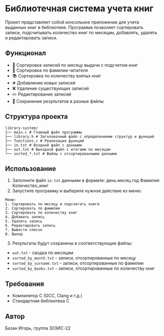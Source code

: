 # Библиотечная система учета книг

Проект представляет собой консольное приложение для учета выданных книг в библиотеке. Программа позволяет сортировать записи, подсчитывать количество книг по месяцам, добавлять, удалять и редактировать записи.

## Функционал

- 📅 Сортировка записей по месяцу выдачи с подсчетом книг
- 👤 Сортировка по фамилии читателя
- 📚 Сортировка по количеству взятых книг
- ➕ Добавление новых записей
- ❌ Удаление существующих записей
- ✏️ Редактирование записей
- 📂 Сохранение результатов в разные файлы

## Структура проекта

```
library-system/
├── main.c # Главный файл программы
├── library.h # Заголовочный файл с определениями структур и функций
├── functions.c # Реализация функций
├── in.txt # Входной файл с данными
├── out.txt # Выходной файл с итогами по месяцам
└── sorted_*.txt # Файлы с отсортированными данными
```

## Использование

1. Заполните файл `in.txt` данными в формате:
день.месяц.год Фамилия Количество_книг
2. Запустите программу и выберите нужное действие из меню:
```
Меню:
1. Сортировать по месяцу и подсчитать книги
2. Сортировать по фамилии
3. Сортировать по количеству книг
4. Добавить запись
5. Удалить запись
6. Редактировать запись
7. Вывести список
0. Выход
```
3. Результаты будут сохранены в соответствующие файлы:
- `out.txt` - сводка по месяцам
- `sorted_by_month.txt` - записи, отсортированные по месяцу
- `sorted_by_surname.txt` - записи, отсортированные по фамилии
- `sorted_by_books.txt` - записи, отсортированные по количеству книг

## Требования

- Компилятор C (GCC, Clang и т.д.)
- Стандартная библиотека C

## Автор

Базан Игорь, группа 303ИС-22
